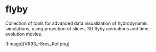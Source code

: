 # flyby
Collection of tools for advanced data visualization of hydrodynamic simulations, using projection of slices, 3D flyby animations and time-evolution movies.

!(Image)[VR93_-8res_Ref.png]